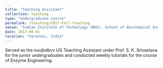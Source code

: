 ```yaml
---
title: "Teaching Assistant"
collection: teaching
type: "Undergraduate course"
permalink: /teaching/2017-Fall-teaching
venue: "Indian Institute of Technology (BHU), School of Biochemical Engineering"
date: 2017-08-01
location: "Varanasi, India"
---
```


Served as the nuvjbdbvv UG Teaching Assistant under Prof. S. K. Srivastava for the junior undergraduates and conducted weekly tutorials for the course of Enzyme Engineering.
